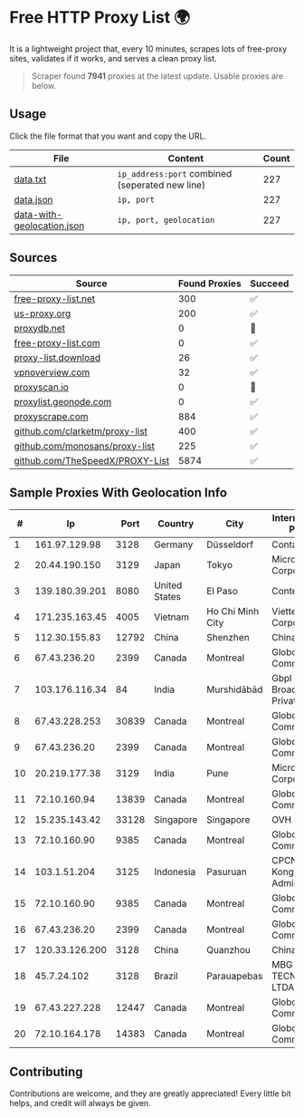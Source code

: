 
# Free HTTP Proxy List 🌍

It is a lightweight project that, every 10 minutes, scrapes lots of free-proxy sites, validates if it works, and serves a clean proxy list.


> Scraper found **7941** proxies at the latest update. Usable proxies are below.

## Usage

Click the file format that you want and copy the URL.


|File|Content|Count|
|----|-------|-----|
|[data.txt](https://raw.githubusercontent.com/themiralay/Proxy-List-World/master/data.txt)|`ip_address:port` combined (seperated new line)|227|
|[data.json](https://raw.githubusercontent.com/themiralay/Proxy-List-World/master/data.json)|`ip, port`|227|
|[data-with-geolocation.json](https://raw.githubusercontent.com/themiralay/Proxy-List-World/master/data-with-geolocation.json)|`ip, port, geolocation`|227|

## Sources

|Source|Found Proxies|Succeed|
|------|-------------|-------|
|[free-proxy-list.net](https://free-proxy-list.net)|300|✅|
|[us-proxy.org](https://www.us-proxy.org)|200|✅|
|[proxydb.net](http://proxydb.net)|0|🚫|
|[free-proxy-list.com](https://free-proxy-list.com/?page=&port=&type%5B%5D=http&type%5B%5D=https&up_time=0&search=Search)|0|✅|
|[proxy-list.download](https://www.proxy-list.download/HTTP)|26|✅|
|[vpnoverview.com](https://vpnoverview.com/privacy/anonymous-browsing/free-proxy-servers)|32|✅|
|[proxyscan.io](https://www.proxyscan.io)|0|🚫|
|[proxylist.geonode.com](https://proxylist.geonode.com/api/proxy-list?limit=300&page=1&sort_by=lastChecked&sort_type=desc&protocols=http,https)|0|✅|
|[proxyscrape.com](https://api.proxyscrape.com/v2/?request=displayproxies&protocol=http&timeout=10000&country=all&ssl=all&anonymity=all)|884|✅|
|[github.com/clarketm/proxy-list](https://raw.githubusercontent.com/clarketm/proxy-list/master/proxy-list-raw.txt)|400|✅|
|[github.com/monosans/proxy-list](https://raw.githubusercontent.com/monosans/proxy-list/main/proxies/http.txt)|225|✅|
|[github.com/TheSpeedX/PROXY-List](https://raw.githubusercontent.com/TheSpeedX/PROXY-List/master/http.txt)|5874|✅|


## Sample Proxies With Geolocation Info

|#|Ip|Port|Country|City|Internet Service Provider|
|-|--|----|-------|----|-------------------------|
|1|161.97.129.98|3128|Germany|Düsseldorf|Contabo GmbH|
|2|20.44.190.150|3129|Japan|Tokyo|Microsoft Corporation|
|3|139.180.39.201|8080|United States|El Paso|Conterra|
|4|171.235.163.45|4005|Vietnam|Ho Chi Minh City|Viettel Corporation|
|5|112.30.155.83|12792|China|Shenzhen|China Mobile|
|6|67.43.236.20|2399|Canada|Montreal|GloboTech Communications|
|7|103.176.116.34|84|India|Murshidābād|Gbpl Global Broadband Private Limited|
|8|67.43.228.253|30839|Canada|Montreal|GloboTech Communications|
|9|67.43.236.20|2399|Canada|Montreal|GloboTech Communications|
|10|20.219.177.38|3129|India|Pune|Microsoft Corporation|
|11|72.10.160.94|13839|Canada|Montreal|GloboTech Communications|
|12|15.235.143.42|33128|Singapore|Singapore|OVH SAS|
|13|72.10.160.90|9385|Canada|Montreal|GloboTech Communications|
|14|103.1.51.204|3125|Indonesia|Pasuruan|CPCNet Hong Kong Ltd. - IP Administrator|
|15|72.10.160.90|9385|Canada|Montreal|GloboTech Communications|
|16|67.43.236.20|2399|Canada|Montreal|GloboTech Communications|
|17|120.33.126.200|3128|China|Quanzhou|Chinanet|
|18|45.7.24.102|3128|Brazil|Parauapebas|MBG TECNOLOGIA LTDA EPP|
|19|67.43.227.228|12447|Canada|Montreal|GloboTech Communications|
|20|72.10.164.178|14383|Canada|Montreal|GloboTech Communications|



## Contributing

Contributions are welcome, and they are greatly appreciated! Every
little bit helps, and credit will always be given.

